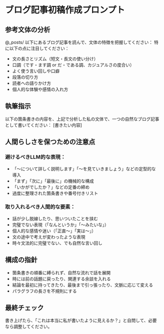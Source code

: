 # ブログ記事初稿作成プロンプト
## 参考文体の分析
@_posts/ 以下にあるブログ記事を読んで、文体の特徴を把握してください：
特に以下の点に注目してください：

- 文の長さとリズム（短文・長文の使い分け）
- 口調（です・ます調 or だ・である調、カジュアルさの度合い）
- よく使う言い回しや口癖
- 段落の切り方
- 読者への語りかけ方
- 個人的な体験や感情の入れ方

## 執筆指示
以下の箇条書きの内容を、上記で分析した私の文体で、一つの自然なブログ記事として書いてください：
[書きたい内容]

## 人間らしさを保つための注意点

### 避けるべきLLM的な表現：

- 「〜について詳しく説明します」「〜を見ていきましょう」などの定型的な導入
- 「まず」「次に」「最後に」の機械的な構成
- 「いかがでしたか？」などの定番の締め
- 過度に整理された箇条書きや番号付きリスト

### 取り入れるべき人間的な要素：

- 話が少し脱線したり、思いついたことを挟む
- 完璧でない表現（「なんというか」「〜みたいな」）
- 個人的な感情や迷い（「正直〜」「実は〜」）
- 文の途中で考えが変わったような表現
- 時々文法的に完璧でない、でも自然な言い回し



## 構成の指針

- 箇条書きの順番に縛られず、自然な流れで話を展開
- 時には前の話題に戻ったり、関連する余談を入れる
- 結論を最初に持ってきたり、最後まで引っ張ったり、文脈に応じて変える
- パラグラフの長さを不規則にする

## 最終チェック

書き上げたら、「これは本当に私が書いたように見えるか？」と自問して、必要なら調整してください。